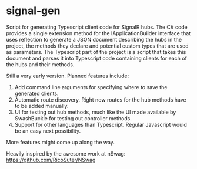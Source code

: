﻿# signal-gen

Script for generating Typescript client code for SignalR hubs.
The C# code provides a single extension method for the IApplicationBuilder interface that uses reflection to generate a JSON document describing the hubs in the project, the methods they declare and potential custom types that are used as parameters. The Typescript part of the project is a script that takes this document and parses it into Typescript code containing clients for each of the hubs and their methods.

Still a very early version. Planned features include:
1. Add command line arguments for specifying where to save the generated clients.
2. Automatic route discovery. Right now routes for the hub methods have to be added manually.
3. UI for testing out hub methods, much like the UI made available by SwashBuckle for testing out controller methods.
4. Support for other languages than Typescript. Regular Javascript would be an easy next possibility.

More features might come up along the way.

Heavily inspired by the awesome work at nSwag: https://github.com/RicoSuter/NSwag
